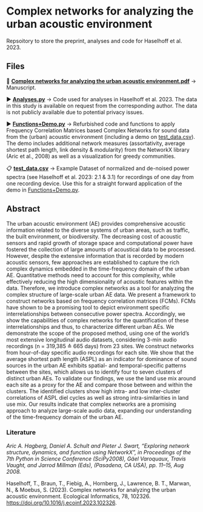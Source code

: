 # Complex networks for analyzing the urban acoustic environment

Repsoitory to store the preprint, analyses and code for Haselhoff et al. 2023.

## Files
:page_facing_up: [**Complex networks for analyzing the urban acoustic environment.pdf**](https://doi.org/10.1016/j.ecoinf.2023.102326) -> Manuscript.

:arrow_forward: [**Analyses.py**](https://github.com/THaselhoff/Complex-networks-for-analyzing-the-urban-acoustic-environment/blob/main/Analyses.py) -> Code used for analyses in Haselhoff et al. 2023. The data in this study is available on request from the corresponding author. The data is not publicly available due to potential privacy issues.

:arrow_forward: [**Functions+Demo.py**](https://github.com/THaselhoff/Complex-networks-for-analyzing-the-urban-acoustic-environment/blob/main/Functions%2BDemo.py) -> Refurbished code and functions to apply Frequency Correlation Matrices based Complex Networks for sound data from the (urban) acoustic environment (including a demo on [test_data.csv](https://github.com/THaselhoff/Complex-networks-for-analyzing-the-urban-acoustic-environment/blob/main/test_data.csv)). The demo includes additional network measures (assortativity, average shortest path length, link density & modularity) from the NetworkX library (Aric et al., 2008) as well as a visualization for greedy communities.

:clipboard:	 [**test_data.csv**](https://github.com/THaselhoff/Complex-networks-for-analyzing-the-urban-acoustic-environment/blob/main/test_data.csv) -> Example Dataset of normalized and de-noised power spectra (see Haselhoff et al. 2023: 2.1 & 3.1) for recordings of one day from one recording device. Use this for a straight forward application of the demo in [Functions+Demo.py](https://github.com/THaselhoff/Complex-networks-for-analyzing-the-urban-acoustic-environment/blob/main/Functions%2BDemo.py).


## Abstract

The urban acoustic environment (AE) provides comprehensive acoustic information related to the diverse systems of urban areas, such as traffic, the built environment, or biodiversity. The decreasing cost of acoustic sensors and rapid growth of storage space and computational power have fostered the collection of large amounts of acoustical data to be processed. However, despite the extensive information that is recorded by modern acoustic sensors, few approaches are established to capture the rich complex dynamics embedded in the time-frequency domain of the urban AE. Quantitative methods need to account for this complexity, while effectively reducing the high dimensionality of acoustic features within the data. Therefore, we introduce complex networks as a tool for analyzing the complex structure of large-scale urban AE data. We present a framework to construct networks based on frequency correlation matrices (FCMs). FCMs have shown to be a promising tool to depict environment specific interrelationships between consecutive power spectra. Accordingly, we show the capabilities of complex networks for the quantification of these interrelationships and thus, to characterize different urban AEs. 
We demonstrate the scope of the proposed method, using one of the world’s most extensive longitudinal audio datasets, considering 3-min audio recordings (n = 319,385 ≙ 665 days) from 23 sites. We construct networks from hour-of-day specific audio recordings for each site. We show that the average shortest path length (ASPL) as an indicator for dominance of sound sources in the urban AE exhibits spatial- and temporal-specific patterns between the sites, which allows us to identify four to seven clusters of distinct urban AEs. To validate our findings, we use the land use mix around each site as a proxy for the AE and compare those between and within the clusters. The identified clusters show high intra- and low inter-cluster correlations of ASPL diel cycles as well as strong intra-similarities in land use mix. Our results indicate that complex networks are a promising approach to analyze large-scale audio data, expanding our understanding of the time-frequency domain of the urban AE.

### Literature
_Aric A. Hagberg, Daniel A. Schult and Pieter J. Swart, “Exploring network structure, dynamics, and function using NetworkX”, in Proceedings of the 7th Python in Science Conference (SciPy2008), Gäel Varoquaux, Travis Vaught, and Jarrod Millman (Eds), (Pasadena, CA USA), pp. 11–15, Aug 2008._

Haselhoff, T., Braun, T., Fiebig, A., Hornberg, J., Lawrence, B. T., Marwan, N., & Moebus, S. (2023). Complex networks for analyzing the urban acoustic environment. Ecological Informatics, 78, 102326. https://doi.org/10.1016/j.ecoinf.2023.102326.
